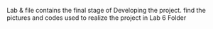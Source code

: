 Lab & file contains the final stage of Developing the project.
find the pictures and codes used to realize the project in Lab 6 Folder
